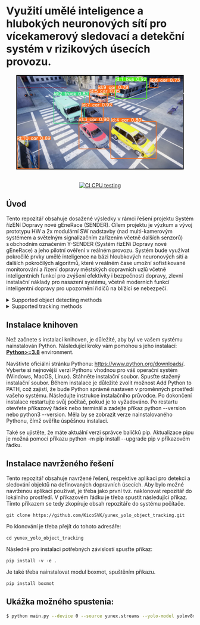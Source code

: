# Využití umělé inteligence a hlubokých neuronových sítí pro vícekamerový sledovací a detekční systém v rizikových úsecích provozu.


<div align="center">
  <p>
  <img src="assets/images/vlcsnap-2023-07-20-12h31m14s057.png" width="450"/>
  </p>
  <br>
  <div>
  <a href="https://starfos.tacr.cz/projekty/CK04000027"><img src="https://old.starfos.tacr.cz/static/starfos/images/logo-tacr-starfos.svg" height="64" alt="CI CPU testing"></a>

  </div>
</div>


## Úvod

Tento repozitář obsahuje dosažené výsledky v rámci řešení projektu Systém řízENí Dopravy nové gEneRace (SENDER). Cílem projektu je výzkum a vývoj prototypu HW a 2x modulární SW nadstavby (nad multi-kamerovým systémem a světelným signalizačním zařízením včetně dalších senzorů) s obchodním označením Y-SENDER (Systém řízENí Dopravy nové gEneRace) a jeho pilotní ověření v reálném provozu. Systém bude využívat pokročilé prvky umělé inteligence na bázi hloubkových neuronových sítí a dalších pokročilých algoritmů, které v reálném čase umožní sofistikované monitorování a řízení dopravy městských dopravních uzlů včetně inteligentních funkcí pro zvýšení efektivity i bezpečnosti dopravy, zlevní instalační náklady pro nasazení systému, včetně moderních funkcí inteligentní dopravy pro upozornění řidičů na blížící se nebezpečí.

<details>
<summary>Supported object detecting methods</summary>

[YOLOv7](https://github.com/WongKinYiu/yolov7)[](https://arxiv.org/abs/2207.02696) and [YOLOv8](https://github.com/ultralytics/ultralytics)[](). StrongSORT are based on motion + appearance description; ByteTrack are based on motion only.

</details>

<details>
<summary>Supported tracking methods</summary>

[StrongSORT](https://github.com/dyhBUPT/StrongSORT)[](https://arxiv.org/abs/2202.13514) and [ByteTrack](https://github.com/ifzhang/ByteTrack)[](https://arxiv.org/abs/2110.06864). StrongSORT are based on motion + appearance description; ByteTrack are based on motion only.

</details>

## Instalace knihoven

Než začnete s instalací knihoven, je důležité, aby byl ve vašem systému nainstalován Python. Následující kroky vám pomohou s jeho instalací:
[**Python>=3.8**](https://www.python.org/) environment.

Navštivte oficiální stránku Pythonu: https://www.python.org/downloads/.
Vyberte si nejnovější verzi Pythonu vhodnou pro váš operační systém (Windows, MacOS, Linux).
Stáhněte instalační soubor.
Spusťte stažený instalační soubor. Během instalace je důležité zvolit možnost Add Python to PATH, což zajistí, že bude Python správně nastaven v proměnných prostředí vašeho systému.
Následujte instrukce instalačního průvodce. Po dokončení instalace restartujte svůj počítač, pokud je to vyžadováno.
Po restartu otevřete příkazový řádek nebo terminál a zadejte příkaz python --version nebo python3 --version. Měla by se zobrazit verze nainstalovaného Pythonu, čímž ověříte úspěšnou instalaci.

Také se ujistěte, že máte aktuální verzi správce balíčků pip. Aktualizace pipu je možná pomocí příkazu python -m pip install --upgrade pip v příkazovém řádku.

## Instalace navrženého řešení

Tento repozitář obsahuje navržené řešení, respektive aplikaci pro detekci a sledování objektů na definovaných dopravních úsecích.
Aby bylo možné navrženou aplikaci používat, je třeba jako první tvz. naklonovat repozitář do lokálního prostředí. V příkazovém řádku je třeba spustit následující příkaz. 
Tímto příkazem se tedy zkopíruje obsah repozitáře do systému počítače.

```
git clone https://github.com/KicoSVK/yunex_yolo_object_tracking.git
```

Po klonování je třeba přejít do tohoto adresáře:

```
cd yunex_yolo_object_tracking
```

Následně pro instalaci potřebných závislostí spusťte příkaz:
```
pip install -v -e .
```

Je také třeba nainstalovat modul boxmot, spuštěním příkazu.

```
pip install boxmot
```


## Ukážka možného spustenia:


```bash
$ python main.py --device 0 --source yunex.streams --yolo-model yolov8m.pt --img 640 --tracking-method bytetrack --reid-model mobilenetv2_x1_0_market1501.pt
```
